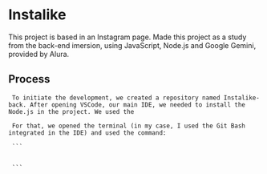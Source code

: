 # Instalike 

This project is based in an Instagram page. Made this project as a study from the back-end imersion, using JavaScript, Node.js and Google Gemini, provided by Alura.

## Process 
     To initiate the development, we created a repository named Instalike-back. After opening VSCode, our main IDE, we needed to install the Node.js in the project. We used the 
     
     For that, we opened the terminal (in my case, I used the Git Bash integrated in the IDE) and used the command:
     
     ```


     ```

